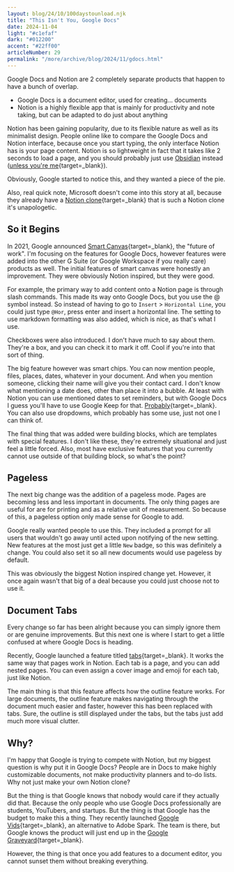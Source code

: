 ```yaml
---
layout: blog/24/10/100daystounload.njk
title: "This Isn't You, Google Docs"
date: 2024-11-04
light: "#c1efaf"
dark: "#012200"
accent: "#22ff00"
articleNumber: 29
permalink: "/more/archive/blog/2024/11/gdocs.html"
---
```

Google Docs and Notion are 2 completely separate products that happen to have a bunch of overlap. 

- Google Docs is a document editor, used for creating... documents
- Notion is a highly flexible app that is mainly for productivity and note taking, but can be adapted to do just about anything

Notion has been gaining popularity, due to its flexible nature as well as its minimalist design. People online like to compare the Google Docs and Notion interface, because once you start typing, the only interface Notion has is your page content. Notion is so lightweight in fact that it takes like 2 seconds to load a page, and you should probably just use [Obsidian](https://obsidian.md) instead ([unless you're me](/more/archive/blog/2024/10/notion.html){target=_blank}).

Obviously, Google started to notice this, and they wanted a piece of the pie.

Also, real quick note, Microsoft doesn't come into this story at all, because they already have a [Notion clone](https://www.microsoft.com/en-us/microsoft-365/blog/2023/03/22/new-microsoft-loop-app-is-built-for-modern-co-creation/){target=_blank} that is such a Notion clone it's unapologetic.

## So it Begins

In 2021, Google announced [Smart Canvas](https://workspace.google.com/blog/product-announcements/next-evolution-of-collaboration-for-google-workspace){target=_blank}, the "future of work". I'm focusing on the features for Google Docs, however features were added into the other G Suite (or Google Workspace if you really care) products as well. The initial features of smart canvas were honestly an improvement. They were obviously Notion inspired, but they were good.

For example, the primary way to add content onto a Notion page is through slash commands. This made its way onto Google Docs, but you use the @ symbol instead. So instead of having to go to `Insert` > `Horizontal Line`, you could just type `@Hor`, press enter and insert a horizontal line. The setting to use markdown formatting was also added, which is nice, as that's what I use.

Checkboxes were also introduced. I don't have much to say about them. They're a box, and you can check it to mark it off. Cool if you're into that sort of thing.

The big feature however was smart chips. You can now mention people, files, places, dates, whatever in your document. And when you mention someone, clicking their name will give you their contact card. I don't know what mentioning a date does, other than place it into a bubble. At least with Notion you can use mentioned dates to set reminders, but with Google Docs I guess you'll have to use Google Keep for that. [Probably](https://blog.google/products/keep/google-keep-reminders-tasks-update/){target=_blank}. You can also use dropdowns, which probably has some use, just not one I can think of.

The final thing that was added were building blocks, which are templates with special features. I don't like these, they're extremely situational and just feel a little forced. Also, most have exclusive features that you currently cannot use outside of that building block, so what's the point?

## Pageless

The next big change was the addition of a pageless mode. Pages are becoming less and less important in documents. The only thing pages are useful for are for printing and as a relative unit of measurement. So because of this, a pageless option only made sense for Google to add.

Google really wanted people to use this. They included a prompt for all users that wouldn't go away until acted upon notifying of the new setting. New features at the most just get a little `New` badge, so this was definitely a change. You could also set it so all new documents would use pageless by default.

This was obviously the biggest Notion inspired change yet. However, it once again wasn't that big of a deal because you could just choose not to use it.

## Document Tabs

Every change so far has been alright because you can simply ignore them or are genuine improvements. But this next one is where I start to get a little confused at where Google Docs is heading.

Recently, Google launched a feature titled [tabs](https://workspaceupdates.googleblog.com/2024/10/tabs-in-google-docs.html){target=_blank}. It works the same way that pages work in Notion. Each tab is a page, and you can add nested pages. You can even assign a cover image and emoji for each tab, just like Notion.

The main thing is that this feature affects how the outline feature works. For large documents, the outline feature makes navigating through the document much easier and faster, however this has been replaced with tabs. Sure, the outline is still displayed under the tabs, but the tabs just add much more visual clutter.

## Why?

I'm happy that Google is trying to compete with Notion, but my biggest question is why put it in Google Docs? People are in Docs to make highly customizable documents, not make productivity planners and to-do lists. Why not just make your own Notion clone?

But the thing is that Google knows that nobody would care if they actually did that. Because the only people who use Google Docs professionally are students, YouTubers, and startups. But the thing is that Google has the budget to make this a thing. They recently launched [Google Vids](https://workspace.google.com/products/vids/){target=_blank}, an alternative to Adobe Spark. The team is there, but Google knows the product will just end up in the [Google Graveyard](https://killedbygoogle.com){target=_blank}.

However, the thing is that once you add features to a document editor, you cannot sunset them without breaking everything.
